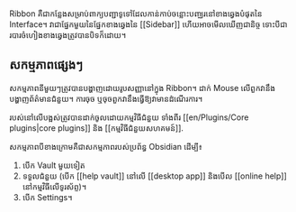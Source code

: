 Ribbon គឺជាកន្លែងសម្រាប់ពាក្យបញ្ជាទូទៅដែលកាន់កាប់ចន្លោះបញ្ឈរនៅខាងឆ្វេងបំផុតនៃ Interface។ វាជាផ្នែកមួយនៃផ្នែកខាងឆ្វេងនៃ [[Sidebar]] ហើយអាចមើលឃើញជានិច្ច ទោះបីជារបារចំហៀងខាងឆ្វេងត្រូវបានបិទក៏ដោយ។

## សកម្មភាពផ្សេងៗ

សកម្មភាពនីមួយៗត្រូវបានបង្ហាញដោយរូបសញ្ញានៅក្នុង Ribbon។​ ដាក់ Mouse លើពួកវានឹងបង្ហាញព័ត៌មានជំនួយ។ ការចុច ឬចុចពួកវានឹងធ្វើឱ្យវាមានដំណើរការ។

របស់នៅលើបង្អស់ត្រូវបានដាក់ចូលដោយកម្មវិធីជំនួយ ទាំងពីរ [[en/Plugins/Core plugins|core plugins]] និង [[កម្មវិធីជំនួយសហគមន៍]].

សកម្មភាពបីខាងក្រោមគឺជាសកម្មភាពរបស់ប្រព័ន្ធ Obsidian ដើម្បី៖

1. បើក Vault មួយទៀត
2. ទទួល​ជំនួយ (បើក [[help vault]] នៅលើ [[desktop app]] និងបើល [[online help]] នៅកម្មវិធីលើទូរស័ព្ទ)។
3. បើក​ Settings។
